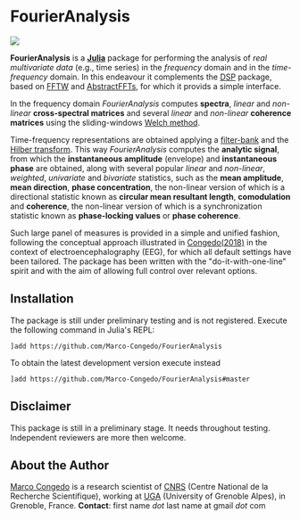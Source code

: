 # FourierAnalysis

[![](https://img.shields.io/badge/docs-dev-blue.svg)](https://Marco-Congedo.github.io/FourierAnalysis.jl/latest)

**FourierAnalysis** is a [**Julia**](https://julialang.org/) package for
performing the analysis of *real multivariate data* (e.g., time series)
in the *frequency* domain and in the *time-frequency* domain. In this endeavour it complements the
[DSP](https://github.com/JuliaDSP/DSP.jl) package, based on [FFTW](https://github.com/JuliaMath/FFTW.jl) and [AbstractFFTs](https://github.com/JuliaMath/AbstractFFTs.jl), for which it provids a simple interface.

In the frequency domain *FourierAnalysis* computes **spectra**, *linear* and
*non-linear* **cross-spectral matrices** and several *linear* and *non-linear* **coherence matrices** using the sliding-windows [Welch method](https://en.wikipedia.org/wiki/Welch%27s_method).

Time-frequency representations are obtained applying a
[filter-bank](https://en.wikipedia.org/wiki/Filter_bank) and the
[Hilber transform](https://en.wikipedia.org/wiki/Hilbert_transform).
This way *FourierAnalysis* computes the **analytic signal**, from which the **instantaneous amplitude** (envelope) and **instantaneous phase** are obtained, along with several popular *linear* and *non-linear*, *weighted*, *univariate* and *bivariate* statistics, such as the **mean amplitude**, **mean direction**, **phase concentration**, the non-linear version of which is a directional statistic known as **circular mean resultant length**, **comodulation** and **coherence**, the non-linear version of which is a synchronization statistic known as **phase-locking values** or **phase coherence**.

Such large panel of measures is provided in a simple and unified fashion,
following the conceptual approach illustrated in
[Congedo(2018)](https://hal.archives-ouvertes.fr/hal-01868538/document)
in the context of electroencephalography (EEG), for which all default settings
have been tailored. The package has been written with the "do-it-with-one-line" spirit and with the aim of allowing full control over relevant options.

## Installation

The package is still under preliminary testing and is not registered.
Execute the following command in Julia's REPL:

    ]add https://github.com/Marco-Congedo/FourierAnalysis

To obtain the latest development version execute instead

    ]add https://github.com/Marco-Congedo/FourierAnalysis#master

## Disclaimer

This package is still in a preliminary stage.
It needs throughout testing.
Independent reviewers are more then welcome.

## About the Author

[Marco Congedo](https://sites.google.com/site/marcocongedo) is
a research scientist of [CNRS](http://www.cnrs.fr/en) (Centre National de la Recherche Scientifique), working at [UGA](https://www.univ-grenoble-alpes.fr/english/) (University of Grenoble Alpes), in Grenoble, France. **Contact**: first name *dot* last name at gmail *dot* com
